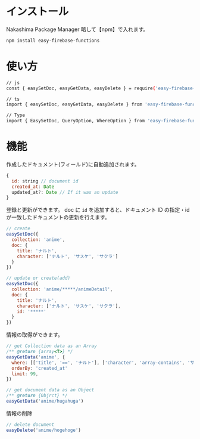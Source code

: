 # インストール

Nakashima Package Manager
略して【npm】で入れます。

```bash
npm install easy-firebase-functions
```

# 使い方

```bash
// js
const { easySetDoc, easyGetData, easyDelete } = require('easy-firebase-functions')

// ts
import { easySetDoc, easyGetData, easyDelete } from 'easy-firebase-functions'

// Type
import { EasySetDoc, QueryOption, WhereOption } from 'easy-firebase-functions'
```

# 機能

作成したドキュメント(フィールド)に自動追加されます。

```js
{
  id: string // document id
  created_at: Date
  updated_at?: Date // If it was an update
}
```

登録と更新ができます。 doc に `id` を追加すると、ドキュメント ID の指定・id が一致したドキュメントの更新を行えます。

```js
// create
easySetDoc({
  collection: 'anime',
  doc: {
    title: 'ナルト',
    character: ['ナルト', 'サスケ', 'サクラ']
  }
})

// update or create(add)
easySetDoc({
  collection: 'anime/*****/animeDetail',
  doc: {
    title: 'ナルト',
    character: ['ナルト', 'サスケ', 'サクラ'],
    id: '*****'
  }
})
```

情報の取得ができます。

```js
// get Collection data as an Array
/** @return {array<T>} */
easyGetData('anime', {
  where: [['title', '==', 'ナルト'], ['character', 'array-contains', 'サスケ']],
  orderBy: 'created_at'
  limit: 99,
})

// get document data as an Object
/** @return {Objrct} */
easyGetData('anime/hugahuga')
```

情報の削除

```js
// delete document
easyDelete('anime/hogehoge')
```
